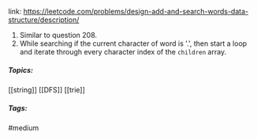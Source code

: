 link: https://leetcode.com/problems/design-add-and-search-words-data-structure/description/

1. Similar to question 208.
2. While searching if the current character of word is '.', then start a loop and iterate through every character index of the `children` array.

##### Topics:
[[string]] [[DFS]] [[trie]]

##### Tags:
#medium 
